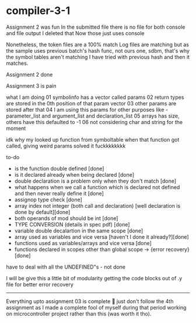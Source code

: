 # compiler-3-1

Assignment 2 was fun
In the submitted file there is no file for both console and file output
I deleted that
Now those just uses console

Nonetheless, the token files are a 100% match
Log files are matching but as the sample uses previous batch's hash func,
not ours one, sdbm, that's why the symbol tables aren't matching
I have tried with previous hash and then it matches.

Assignment 2 done

Assignment 3 is pain

what I am doing
01 symbolinfo has a vector called params
02 return types are stored in the 0th position of that param vector
03 other params are stored after that
04 I am using this params for other purposes like - parameter_list and argument_list and declaration_list
05 arrays has size, others have this defaulted to -1
06 not considering char and string for the moment

idk why my looked up function from symboltable when that function got called, giving weird params
solved it fuckkkkkkkk

to-do
- is the function double defined [done]
- is it declared already when being declared [done]
- double declaration is a problem only when they don't match [done]
- what happens when we call a function which is declared not defined and then never really define it [done]
- assignop type check [done]
- array index not integer (both call and declaration) [well declaration is done by default][done]
- both operands of mod should be int [done]
- TYPE CONVERSION (details in spec pdf) [done]
- variable double decalartion in the same scope [done]
- array used as variables and vice versa [haven't I done it already?][done]
- functions used as variables/arrays and vice versa [done]
- functions declared in scopes other than global scope -> {error recovery}[done]

have to deal with all the UNDEFINED"s - not done

I will be give this a little bit of modularity
getting the code blocks out of .y file for better error recovery


--------------
Everything upto assignment 03 is complete 💯 just don't follow the 4th assignment as I made a complete fool of myself during that period working on microcontroller project rather than this (was worth it tho).
